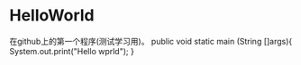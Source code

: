 # HelloWorld
在github上的第一个程序(测试学习用)。
public void static main (String []args){
		System.out.print("Hello wprld");
}
